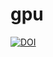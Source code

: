 # gpu



[![DOI](https://zenodo.org/badge/281324396.svg)](https://zenodo.org/badge/latestdoi/281324396)

